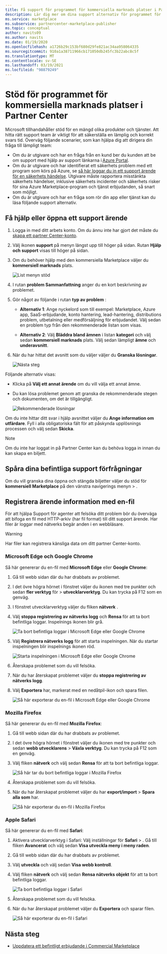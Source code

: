 ```yaml
---
title: Få support för programmet för kommersiella marknads platser i Partner Center
description: Lär dig mer om dina support alternativ för programmet för kommersiella marknads platser i Partner Center, inklusive hur du kan skicka en support förfrågan.
ms.service: marketplace
ms.subservice: partnercenter-marketplace-publisher
ms.topic: conceptual
author: navits09
ms.author: navits
ms.date: 01/19/2020
ms.openlocfilehash: a1726b29c153bf680d29fe821ac34aa958064335
ms.sourcegitcommit: 910a1a38711966cb171050db245fc3b22abc8c5f
ms.translationtype: MT
ms.contentlocale: sv-SE
ms.lasthandoff: 03/19/2021
ms.locfileid: "98879249"
---
```

# <a name="support-for-the-commercial-marketplace-program-in-partner-center"></a>Stöd för programmet för kommersiella marknads platser i Partner Center

Microsoft tillhandahåller stöd för en mängd olika produkter och tjänster. Att hitta rätt support team är viktigt för att säkerställa en lämplig och korrekt svars tid. Överväg följande scenarier, som kan hjälpa dig att dirigera din fråga till lämpligt team:

- Om du är utgivare och har en fråga från en kund ber du kunden att be om support med hjälp av support länkarna i [Azure Portal](https://portal.azure.com/).
- Om du är utgivare och har identifierat ett säkerhets problem med ett program som körs på Azure, se [så här loggar du in ett support ärende för en säkerhets händelse](../security/fundamentals/event-support-ticket.md). Utgivare måste rapportera misstänkta säkerhets händelser, inklusive säkerhets incidenter och säkerhets risker för sina Azure Marketplace-program och tjänst erbjudanden, så snart som möjligt.
- Om du är utgivare och har en fråga som rör din app eller tjänst kan du läsa följande support alternativ.

## <a name="get-help-or-open-a-support-ticket"></a>Få hjälp eller öppna ett support ärende

1. Logga in med ditt arbets konto. Om du ännu inte har gjort det måste du [skapa ett partner Center-konto](partner-center-portal/create-account.md).

1. Välj ikonen **support** på menyn längst upp till höger på sidan. Rutan **Hjälp och support** visas till höger på sidan.

1. Om du behöver hjälp med den kommersiella Marketplace väljer du **kommersiell marknads** plats.

   ![List menyn stöd](./media/support/commercial-marketplace-support-pane.png)

1. I rutan **problem Sammanfattning** anger du en kort beskrivning av problemet.

1. Gör något av följande i rutan **typ av problem** :

    - **Alternativ 1**: Ange nyckelord som till exempel: Marketplace, Azure app, SaaS-erbjudande, konto hantering, lead-hantering, distributions problem, utbetalning eller medförsäljning för erbjudandet. Välj sedan en problem typ från den rekommenderade listan som visas.

    - **Alternativ 2**: Välj **Bläddra bland ämnen** i listan **kategori** och välj sedan **kommersiell marknads** plats. Välj sedan lämpligt **ämne** och **underavsnitt**.

1. När du har hittat det avsnitt som du väljer väljer du **Granska lösningar**.

    ![Nästa steg](./media/support/next-step.png)

Följande alternativ visas:

- Klicka på **Välj ett annat ärende** om du vill välja ett annat ämne.
- Du kan lösa problemet genom att granska de rekommenderade stegen och dokumenten, om det är tillgängligt.

    ![Rekommenderade lösningar](./media/support/recommended-solutions.png)

Om du inte hittar ditt svar i hjälp avsnittet väljer du **Ange information om utfärdare**. Fyll i alla obligatoriska fält för att påskynda upplösnings processen och välj sedan **Skicka**.

>[!Note]
>Om du inte har loggat in på Partner Center kan du behöva logga in innan du kan skapa en biljett.

## <a name="track-your-existing-support-requests"></a>Spåra dina befintliga support förfrågningar

Om du vill granska dina öppna och stängda biljetter väljer du stöd för **kommersiell Marketplace** på den vänstra navigerings menyn  >  .

## <a name="record-issue-details-with-a-har-file"></a>Registrera ärende information med en-fil

För att hjälpa Support för agenter att felsöka ditt problem bör du överväga att bifoga en fil med HTTP-arkiv (har fil format) till ditt support ärende. Har filer är loggar med nätverks begär anden i en webbläsare.

> [!WARNING]
> Har filer kan registrera känsliga data om ditt partner Center-konto.

### <a name="microsoft-edge-and-google-chrome"></a>Microsoft Edge och Google Chrome

Så här genererar du en-fil med **Microsoft Edge** eller **Google Chrome**:

1. Gå till webb sidan där du har drabbats av problemet.
2. I det övre högra hörnet i fönstret väljer du ikonen med tre punkter och sedan **fler verktyg** för  >  **utvecklarverktyg**. Du kan trycka på F12 som en genväg.
3. I fönstret utvecklarverktyg väljer du fliken **nätverk** .
4. Välj **stoppa registrering av nätverks logg** och **Rensa** för att ta bort befintliga loggar. Inspelnings ikonen blir grå.

    ![Ta bort befintliga loggar i Microsoft Edge eller Google Chrome](media/support/chromium-stop-clear-session.png)

5. Välj **Registrera nätverks logg** för att starta inspelningen. När du startar inspelningen blir inspelnings ikonen röd.

    ![Starta inspelningen i Microsoft Edge eller Google Chrome](media/support/chromium-start-session.png)

6. Återskapa problemet som du vill felsöka.
7. När du har återskapat problemet väljer du **stoppa registrering av nätverks logg**.
8. Välj **Exportera** har, markerat med en nedåtpil-ikon och spara filen.

    ![Så här exporterar du en-fil i Microsoft Edge eller Google Chrome](media/support/chromium-network-export-har.png)

### <a name="mozilla-firefox"></a>Mozilla Firefox

Så här genererar du en-fil med **Mozilla Firefox**:

1. Gå till webb sidan där du har drabbats av problemet.
1. I det övre högra hörnet i fönstret väljer du ikonen med tre punkter och sedan **webb utvecklarens**  >  **Växla verktyg**. Du kan trycka på F12 som en genväg.
1. Välj fliken **nätverk** och välj sedan **Rensa** för att ta bort befintliga loggar.

    ![Så här tar du bort befintliga loggar i Mozilla Firefox](media/support/firefox-clear-session.png)

1. Återskapa problemet som du vill felsöka.
1. När du har återskapat problemet väljer du har **export/import**  >  **Spara alla som** har.

    ![Så här exporterar du en-fil i Mozilla Firefox](media/support/firefox-network-export-har.png)

### <a name="apple-safari"></a>Apple Safari

Så här genererar du en-fil med **Safari**:

1. Aktivera utvecklarverktyg i Safari: Välj inställningar för **Safari**  >  . Gå till fliken **Avancerat** och välj sedan **Visa utveckla meny i meny raden**.
1. Gå till webb sidan där du har drabbats av problemet.
1. Välj **utveckla** och välj sedan **Visa webb kontroll**.
1. Välj fliken **nätverk** och välj sedan **Rensa nätverks objekt** för att ta bort befintliga loggar.

    ![Ta bort befintliga loggar i Safari](media/support/safari-clear-session.png)

1. Återskapa problemet som du vill felsöka.
1. När du har återskapat problemet väljer du **Exportera** och sparar filen.

    ![Så här exporterar du en-fil i Safari](media/support/safari-network-export-har.png)

## <a name="next-steps"></a>Nästa steg

- [Uppdatera ett befintligt erbjudande i Commercial Marketplace](partner-center-portal/update-existing-offer.md)